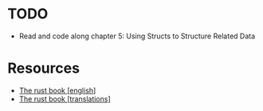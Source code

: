 # TODO

- Read and code along chapter 5: Using Structs to Structure Related Data

# Resources
- [The rust book [english]](https://doc.rust-lang.org/book/title-page.html)
- [The rust book [translations]](https://doc.rust-lang.org/book/appendix-06-translation.html)

